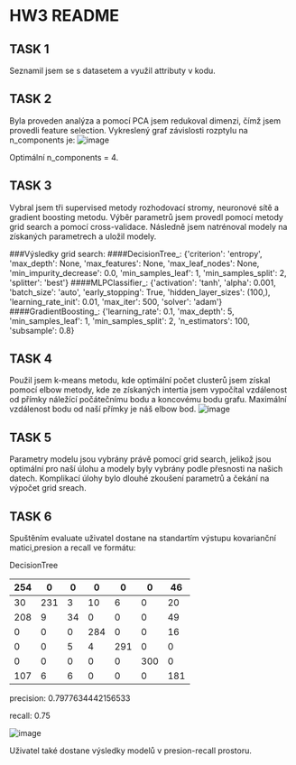 # HW3 README
## TASK 1
Seznamil jsem se s datasetem a využil attributy v kodu.

## TASK 2
Byla proveden analýza a pomocí PCA jsem redukoval dimenzi, čímž jsem provedli feature selection. Vykreslený graf závislosti rozptylu na n_components je:
![image](https://github.com/user-attachments/assets/a376c843-6cdd-47f2-8d75-4f989b9ab005)

Optimální n_components = 4.

## TASK 3
Vybral jsem tři supervised metody rozhodovací stromy, neuronové sítě a gradient boosting metodu. Výběr parametrů jsem provedl pomocí metody grid search a pomocí cross-validace. Následně jsem natrénoval modely na získaných parametrech a uložil modely.

###Výsledky grid search:
####DecisionTree_: {'criterion': 'entropy', 'max_depth': None, 'max_features': None, 'max_leaf_nodes': None, 'min_impurity_decrease': 0.0, 'min_samples_leaf': 1, 'min_samples_split': 2, 'splitter': 'best'}
####MLPClassifier_: {'activation': 'tanh', 'alpha': 0.001, 'batch_size': 'auto', 'early_stopping': True, 'hidden_layer_sizes': (100,), 'learning_rate_init': 0.01, 'max_iter': 500, 'solver': 'adam'}
####GradientBoosting_: {'learning_rate': 0.1, 'max_depth': 5, 'min_samples_leaf': 1, 'min_samples_split': 2, 'n_estimators': 100, 'subsample': 0.8}

## TASK 4
Použil jsem k-means metodu, kde optimální počet clusterů jsem získal pomocí elbow metody, kde ze získaných intertia jsem vypočítal vzdálenost od přímky náležící počátečnímu bodu a koncovému bodu grafu. Maximální vzdálenost bodu od naší přímky je náš elbow bod.
![image](https://github.com/user-attachments/assets/25ce1234-8cbe-4246-8f58-9dbb6a64df34)

## TASK 5
Parametry modelu jsou vybrány právě pomocí grid search, jelikož jsou optimální pro naší úlohu a modely byly vybrány podle přesnosti na našich datech.
Komplikací úlohy bylo dlouhé zkoušení parametrů a čekání na výpočet grid sreach.

## TASK 6
Spuštěním evaluate uživatel dostane na standartím výstupu kovarianční matici,presion a recall ve formátu:

DecisionTree

|   254 |     0 |     0 |     0 |     0 |     0 |    46 |
|-------|-------|-------|-------|-------|-------|-------|
|    30 |   231 |     3 |    10 |     6 |     0 |    20 |
|   208 |     9 |    34 |     0 |     0 |     0 |    49 |
|     0 |     0 |     0 |   284 |     0 |     0 |    16 |
|     0 |     0 |     5 |     4 |   291 |     0 |     0 |
|     0 |     0 |     0 |     0 |     0 |   300 |     0 |
|   107 |     6 |     6 |     0 |     0 |     0 |   181 |

precision: 0.7977634442156533

recall: 0.75

![image](https://github.com/user-attachments/assets/5ec2a9df-2bda-42d2-9072-7fc58f66f10b)

Uživatel také dostane výsledky modelů v presion-recall prostoru.
